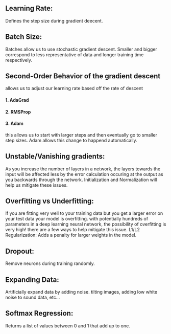 ## Learning Rate: 
Defines the step size during gradient deecent.

## Batch Size:
Batches allow us to use stochastic gradient descent. Smaller and bigger correspond to less representative of data and longer training time respectively.

## Second-Order Behavior of the gradient descent 
allows us to adjust our learning rate based off the rate of descent 
   #### 1. AdaGrad
   #### 2. RMSProp
   #### 3. Adam
 this allows us to start with larger steps and then eventually go to smaller step sizes. Adam allows this change to happend         automatically.
    
## Unstable/Vanishing gradients: 
As you increase the number of layers in a network, the layers towards the input will be affected less by the error calculation occuring at the output as you backwards through the network. Initialization and Normalization will help us mitigate these issues.

## Overfitting vs Underfitting:
If you are fitting very well to your training data but you get a larger error on your test data your model is overfitting. with potentially hundreds of parameters in a deep learning neural network, the possibility of overfitting is very high! there are a few ways to help mitigate this issue. L1/L2 Regularization: Adds a penalty for larger weights in the model.

## Dropout: 
Remove neurons during training randomly.

## Expanding Data:
Artificially expand data by adding noise. tilting images, adding low white noise to sound data, etc...


## Softmax Regression:
Returns a list of values between 0 and 1 that add up to one.
